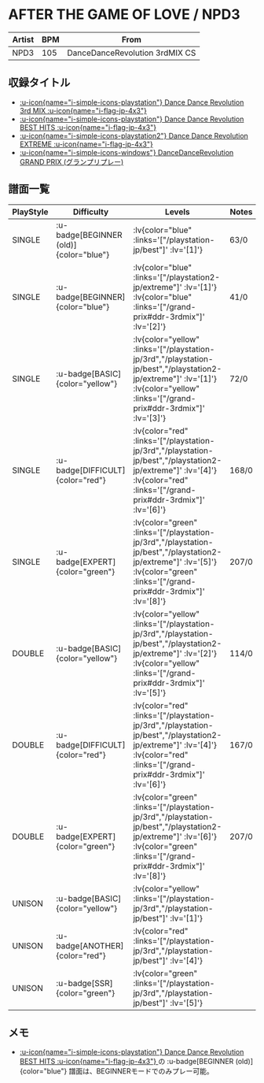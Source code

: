 # AFTER THE GAME OF LOVE / NPD3

|Artist|BPM|From|
|------|---|----|
|NPD3|105|DanceDanceRevolution 3rdMIX CS|

## 収録タイトル

- [ :u-icon{name="i-simple-icons-playstation"} Dance Dance Revolution 3rd MIX :u-icon{name="i-flag-jp-4x3"} ](/playstation-jp/3rd)
- [ :u-icon{name="i-simple-icons-playstation"} Dance Dance Revolution BEST HITS :u-icon{name="i-flag-jp-4x3"} ](/playstation-jp/best)
- [ :u-icon{name="i-simple-icons-playstation2"} Dance Dance Revolution EXTREME :u-icon{name="i-flag-jp-4x3"} ](/playstation2-jp/extreme)
- [ :u-icon{name="i-simple-icons-windows"} DanceDanceRevolution GRAND PRIX (グランプリプレー)](/grand-prix#ddr-3rdmix)

## 譜面一覧

|PlayStyle|Difficulty|Levels|Notes|Movie|
|---------|----------|------|-----|-----|
|SINGLE| :u-badge[BEGINNER (old)]{color="blue"} | :lv{color="blue" :links='["/playstation-jp/best"]' :lv='[1]'} |63/0||
|SINGLE| :u-badge[BEGINNER]{color="blue"} | :lv{color="blue" :links='["/playstation2-jp/extreme"]' :lv='[1]'}  :lv{color="blue" :links='["/grand-prix#ddr-3rdmix"]' :lv='[2]'} |41/0||
|SINGLE| :u-badge[BASIC]{color="yellow"} | :lv{color="yellow" :links='["/playstation-jp/3rd","/playstation-jp/best","/playstation2-jp/extreme"]' :lv='[1]'}  :lv{color="yellow" :links='["/grand-prix#ddr-3rdmix"]' :lv='[3]'} |72/0||
|SINGLE| :u-badge[DIFFICULT]{color="red"} | :lv{color="red" :links='["/playstation-jp/3rd","/playstation-jp/best","/playstation2-jp/extreme"]' :lv='[4]'}  :lv{color="red" :links='["/grand-prix#ddr-3rdmix"]' :lv='[6]'} |168/0||
|SINGLE| :u-badge[EXPERT]{color="green"} | :lv{color="green" :links='["/playstation-jp/3rd","/playstation-jp/best","/playstation2-jp/extreme"]' :lv='[5]'}  :lv{color="green" :links='["/grand-prix#ddr-3rdmix"]' :lv='[8]'} |207/0||
|DOUBLE| :u-badge[BASIC]{color="yellow"} | :lv{color="yellow" :links='["/playstation-jp/3rd","/playstation-jp/best","/playstation2-jp/extreme"]' :lv='[2]'}  :lv{color="yellow" :links='["/grand-prix#ddr-3rdmix"]' :lv='[5]'} |114/0||
|DOUBLE| :u-badge[DIFFICULT]{color="red"} | :lv{color="red" :links='["/playstation-jp/3rd","/playstation-jp/best","/playstation2-jp/extreme"]' :lv='[4]'}  :lv{color="red" :links='["/grand-prix#ddr-3rdmix"]' :lv='[6]'} |167/0||
|DOUBLE| :u-badge[EXPERT]{color="green"} | :lv{color="green" :links='["/playstation-jp/3rd","/playstation-jp/best","/playstation2-jp/extreme"]' :lv='[6]'}  :lv{color="green" :links='["/grand-prix#ddr-3rdmix"]' :lv='[8]'} |207/0||
|UNISON| :u-badge[BASIC]{color="yellow"} | :lv{color="yellow" :links='["/playstation-jp/3rd","/playstation-jp/best"]' :lv='[1]'} |||
|UNISON| :u-badge[ANOTHER]{color="red"} | :lv{color="red" :links='["/playstation-jp/3rd","/playstation-jp/best"]' :lv='[4]'} |||
|UNISON| :u-badge[SSR]{color="green"} | :lv{color="green" :links='["/playstation-jp/3rd","/playstation-jp/best"]' :lv='[5]'} |||

## メモ

- [ :u-icon{name="i-simple-icons-playstation"} Dance Dance Revolution BEST HITS :u-icon{name="i-flag-jp-4x3"} ](/playstation-jp/best)の :u-badge[BEGINNER (old)]{color="blue"} 譜面は、BEGINNERモードでのみプレー可能。
